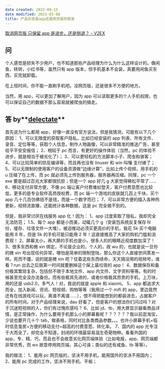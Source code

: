 ```yaml
---
date created: 2022-08-15
date modified: 2023-03-08
title: 产品形态是app还是网页版的取舍
---
```


[取消网页版 只保留 app 是进步，还是倒退？ - V2EX](https://www.v2ex.com/t/872844#reply22)

## 问

个人感觉是损失不少用户，也不知道那些产品经理为什么为什么这样设计的。像闲鱼，转转，小红书等，虽然只有 app 版本，但手机基本不会装，真要用闲鱼买东西，买完就卸载。

在上班时间，你不能一直刷手机吧。没网页版，还是很多不方便的地方。

当然，用 app，可以更加了解用户，因为 app 可以读取更多的个人手机权限，也可以保证自己的数据不那么容易就被爬虫的搞走。

## 答 by**[delectate](https://www.v2ex.com/member/delectate)**

首先说为什么都用 app，好像一直没有官方说法，但是我猜测，可能有以下几个原因：
1、可以无限度的获取客户隐私，比如已经安装的 app 列表、所有文件、录音、定位等等，获取个人信息，制作人物画像，可以非常精准的推送广告，甚至给平平安安报信；
2、相较于 pc 而言，有更好的操作体验（当然，pc 的体验不进步，就是相当于被劣化了）；
3、可以更轻松的方法脚本小子、爬虫和骇客；
4、可以比较简单的防反编译等，而且再也没有 linuxer 和 win 叫嚷 支付婊了；
5、可以无限制的使用客户的设备资源做“边缘计算”，比如上传个视频，用手机的 u 压缩了在上传，而 pc 就必须先上传到服务器，服务器再压缩。同理，pc 一个 exe 要是超过百兆大家都很抗拒；但是一个 app 好几 g 大家觉得稀松平常了……  
6、移动支付非常方便，不像 pc 端让客户付费难如登天，客户付费意愿也比较低，更多的是专业软件高昂授权费，而 pc 端一个游戏的皮肤就几百上千块，买个 app 几十几百仿佛钱不是钱，而是一个数字而已；
7、可以非常方便的插入各种热更新，视频流直播，还能统计各种数据，这是 pc 完全做不到的。

但是，我非常讨厌在线服务 app 化！因为：
1、app 过度索取了隐私，我却完全无法防范；
1.5、每个 app 都是小而美，动辄几个 g（安装包系统反复保存 N 份，缓存、垃圾文件一大堆），被迫推动必须买更高价的手机，我花 5k 买个电脑能用 8 年，但是 5k 的手机可能只能用 2 年！这直接推高了大家的购机门槛和消费观！
2、屏幕太小，再大屏的手机也是小，很多人的的眼睛近视度数加深了！
3、很多东西和微 xin 绑定，不论是企业的，个人的，政 wu 的，也就是说一旦你的微 xin 号出现任何异常，哪怕是简单的限制登陆，那么你这个人直接世间蒸发一样。死而不僵，说的就是微 xin 吧？仗着这些东西续命，天天搞没用的视频号，谁看？run 出去之后我第一时间就要删掉这个屎上最垃圾的 app！
4、数据保存和备份极其繁琐复杂，包括但不限于本地文件、app 内文件、文字资料等等。有的时候甚至完全没办法备份。而有些极其先进的，或者价格极其昂贵的手机，上万块，用的还是 usb2.0，多气人！对，我说的就是 apple 和 xiaomi。
5、app 都追求大而全，加入新闻、资讯、短视频、购物等等（我用过一个 mifi 的 app，里边竟然还有在线游戏可以玩，离谱不离谱……），恨不得把能想到的都装进去，占据客户的所有时间。对于产品经理来说，dau 好看了，但是客户的想法你们问过吗？对于沉迷短视频的人，你们有过愧疚感吗？
6、比如 jd、tb，用大屏显示器看商品详情，是正常操作，为什么要用手机那么小的屏幕看呢？？？？？？我以前逛淘宝，少说也要开几十个 tab，做表格，同时对比各类商品参数。。。也许小屏幕手机+临时信息茧房+方便的移动支付=超高的付费意愿、转化率。
7、国内的 app 光专注于大而全了，却完全不知道，封闭的环境最容易滋生奇葩物种。看看外国的 app，专、精、巧，而且也不会故意劣化网页端体验（比如电报，app、网页端都非常优秀，而 wx 故意停用网页端，其心可诛；类似的还有咸鱼、tb 等等）。

我的做法：
1、能用 pc 网页版的，坚决不用手机，能用国外的坚决不用国内；
2、能用 pc 完成的工作，坚决不用手机、平板；
